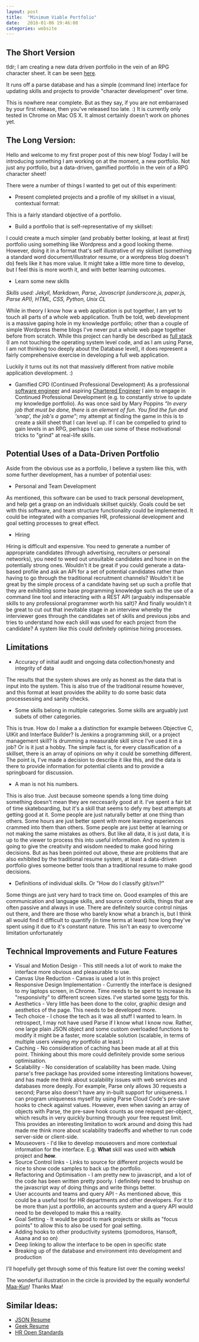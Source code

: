 ```yaml
---
layout: post
title:  "Minimum Viable Portfolio"
date:   2016-01-06 19:46:08
categories: website
---
```


The Short Version
-----------------

tldr; I am creating a new data driven portfolio in the vein of an RPG character sheet. 
It can be seen [here][portfolio].

It runs off a parse database and has a simple (command line) interface for updating skills and projects to provide "character development" over time.

This is nowhere near complete. But as they say, if you are not embarrased by your first release, then you've released too late. :)
It is currently only tested in Chrome on Mac OS X. It almost certainly doesn't work on phones yet.

The Long Version: 
-----------------

Hello and welcome to my first proper post of this new blog! Today I will be introducing something I am working on at the moment, a new portfolio. Not just any portfolio, but a data-driven, gamified portfolio in the vein of a RPG character sheet!

There were a number of things I wanted to get out of this experiment:

- Present completed projects and a profile of my skillset in a visual, contextual format:

This is a fairly standard objective of a portfolio.

- Build a portfolio that is self-representative of my skillset:

I could create a much simpler (and probably better looking, at least at first) portfolio using something like Wordpress and a good looking theme. However, doing it in a format that's self illustrative of my skillset (something a standard word document/illustrator resume, or a wordpress blog doesn't do) feels like it has more value. It might take a little more time to develop, but I feel this is more worth it, and with better learning outcomes.

- Learn some new skills

*Skills used: Jekyll, Markdown, Parse, Javascript (underscore.js, paper.js, Parse API), HTML, CSS, Python, Unix CL*

While in theory I know how a web application is put together, I am yet to touch all parts of a whole web application. Truth be told, web development is a massive gaping hole in my knowledge portfolio; other than a couple of simple Wordpress theme blogs I've never put a whole web page together before from scratch. While this project can hardly be described as [full stack][full stack] (I am not touching the operating system level code, and as I am using Parse, I am not thinking too deeply about the Database level), it does represent a fairly comprehensive exercise in developing a full web application.

Luckily it turns out its not that massively different from native mobile application development. :)

- Gamified CPD (Continued Professional Development)
As a professional [software engineer][ukspec] and aspiring [Chartered Engineer][ceng wiki] I aim to engage in Continued Professional Development (e.g. to constantly strive to update my knowledge portfolio). As was once said by Mary Poppins *“In every job that must be done, there is an element of fun. You find the fun and 'snap', the job's a game”*; my attempt at finding the game in this is to create a skill sheet that I can level up. If I can be compelled to grind to gain levels in an RPG, perhaps I can use some of these motivational tricks to "grind" at real-life skills.

Potential Uses of a Data-Driven Portfolio
-----------------------------------------

Aside from the obvious use as a portfolio, I believe a system like this, with some further development, has a number of potential uses:

- Personal and Team Development

As mentioned, this software can be used to track personal development, and help get a grasp on an individuals skillset quickly. Goals could be set with this software, and team structure functionality could be implemented. It could be integrated with a companies HR, professional development and goal setting processes to great effect.

- Hiring

Hiring is difficult and expensive. You need to generate a number of appropriate candidates (through advertising, recruiters or personal networks), you need to weed out unsuitable candidates and hone in on the potentially strong ones. Wouldn't it be great if you could generate a data-based profile and ask an API for a set of potential candidates rather than having to go through the traditional recruitment channels? Wouldn't it be great by the simple process of a candidate having set up such a profile that they are exhibiting some base programming knowledge such as the use of a command line tool and interacting with a REST API (arguably indispensable skills to any professional programmer worth his salt)? And finally wouldn't it be great to cut out that inevitable stage in an interview whereby the interviewer goes through the candidates set of skills and previous jobs and tries to understand how each skill was used for each project from the candidate? A system like this could definitely optimise hiring processes.

Limitations
-----------

- Accuracy of initial audit and ongoing data collection/honesty and integrity of data

The results that the system shows are only as honest as the data that is input into the system. This is also true of the traditional resume however, and this format at least provides the ability to do some basic data processessing and sanity checks. 

- Some skills belong in multiple categories. Some skills are arguably just subets of other categories.

This is true. How do I make a a distinction for example between Objective C, UIKit and Interface Builder? Is Jenkins a programming skill, or a project management skill? Is drumming a measurable skill since I've used it in a job? Or is it just a hobby. The simple fact is, for every classification of a skillset, there is an array of opinions on why it could be something different. The point is, I've made a decision to describe it like this, and the data is there to provide information for potential clients and to provide a springboard for discussion.

- A man is not his numbers.

This is also true. Just because someone spends a long time doing something doesn't mean they are neccesarily good at it. I've spent a fair bit of time skateboarding, but it's a skill that seems to defy my best attempts at getting good at it. Some people are just naturally better at one thing than others. Some hours are just better spent with more learning experiences crammed into them than others. Some people are just better at learning or not making the same mistakes as others. But like all data, it is just data, it is up to the viewer to process this into useful information. And no system is going to give the creativity and wisdom needed to make good hiring decisions. But as has been pointed out above, these are problems that are also exhibited by the traditional resume system, at least a data-driven portfolio gives someone better tools than a traditional resume to make good decisions.

- Definitions of individual skills. Or "How do I classify git/svn?"

Some things are just very hard to track time on. Good examples of this are communication and language skills, and source control skills, things that are often passive and always in use. There are definitely source control ninjas out there, and there are those who barely know what a branch is, but I think all would find it difficult to quantify (in time terms at least) how long they've spent using it due to it's constant nature. This isn't an easy to overcome limitation unfortunately


Technical Improvements and Future Features
------------------------------------------

- Visual and Motion Design - This still needs a lot of work to make the interface more obvious and pleasurable to use.
- Canvas Use Reduction - Canvas is used a lot in this project
- Responsive Design Implementation - Currently the interface is designed to my laptops screen, in Chrome. Time needs to be spent to increase its "responsivity" to different screen sizes. I've started some [tests][responsive-test] for this.
- Aesthetics - Very little has been done to the color, graphic design and aesthetics of the page. This needs to be developed more.
- Tech choice - I chose the tech as it was all stuff I wanted to learn. In retrospect, I may not have used Parse if I know what I know now. Rather, one large plain JSON object and some custom overloaded functions to modify it might be a faster, more scalable solution (scalable, in terms of multiple users viewing *my* portfolio at least.)
- Caching - No consideration of caching has been made at all at this point. Thinking about this more could definitely provide some serious optimisation.
- Scalability - No consideration of scalability has been made. Using parse's free package has provided some interesting limitations however, and has made me think about scalability issues with web services and databases more deeply. For example, Parse only allows 30 requests a second; Parse also doesn't have any in-built support for uniqueness. I can program uniqueness myself by using Parse Cloud Code's pre-save hooks to check against values. However, even when saving an array of objects with Parse, the pre-save hook counts as one request per-object, which results in very quickly burning through your free request limit. This provides an interesting limitation to work around and doing this had made me think more about scalability tradeoffs and whether to run code server-side or client-side.
- Mouseovers - I'd like to develop mouseovers and more contextual information for the interface. E.g. **What** skill was used with **which** project and **how**.
- Source Control links - Links to source for different projects would be nice to show code samples to back up the portfolio.
- Refactoring and Optimisation - I am pretty new to javascript, and a lot of the code has been written pretty poorly. I definitely need to brushup on the javascript way of doing things and write things better.
- User accounts and teams and query API - As mentioned above, this could be a useful tool for HR departments and other developers. For it to be more than just a portfolio, an accounts system and a query API would need to be developed to make this a reality.
- Goal Setting - It would be good to mark projects or skills as "focus points" to allow this to also be used for goal setting.
- Adding hooks to other productivity systems (pomodoros, Hansoft, Asana and so on)
- Deep linking to allow the interface to be open in specific state
- Breaking up of the database and environment into development and production

I'll hopefully get through some of this feature list over the coming weeks!

The wonderful illustration in the circle is provided by the equally wonderful [Maa-Kun][maamite-portfolio]! Thanks Maa!

Similar Ideas:
--------------
- [JSON Resume][jsonresume]
- [Geek Resume][geekresume]
- [HR Open Standards][hropenstandards]

[portfolio]: http://liaminjapan.github.io/charSheet.html
[full stack]: http://www.laurencegellert.com/2012/08/what-is-a-full-stack-developer/
[ukspec]: http://www.engc.org.uk/ukspec.aspx
[ceng wiki]: https://en.wikipedia.org/wiki/Chartered_Engineer_(UK)
[jsonresume]: https://jsonresume.org/
[hropenstandards]: http://www.hropenstandards.org/
[geekresume]: http://www.howardism.org/Technical/Other/Geek_Resume.html
[responsive-test]: http://LiamInJapan.github.io/responsiveGrid.html
[maamite-portfolio]: http://maamite.com/


